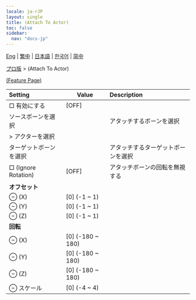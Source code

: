 ```yaml
---
locale: ja-rJP
layout: single
title: (Attach To Actor)
toc: false
sidebar:
  nav: "docs-jp"
---
```

[Eng](/dancexr/menu/2025.4/actor/attach_to_actor) | [繁中](/tw/dancexr/menu/2025.4/actor/attach_to_actor) | [日本語](/jp/dancexr/menu/2025.4/actor/attach_to_actor) | [한국어](/kr/dancexr/menu/2025.4/actor/attach_to_actor) | [简中](/zh/dancexr/menu/2025.4/actor/attach_to_actor)

[プロ版](../menu#プロ版) > (Attach To Actor)



[(Feature Page)](/jp/dancexr/features/attach_to_actor)

| Setting | Value | Description |
| :--- | --- | :--- |
|  □ 有効にする| [OFF] | 
|  ソースボーンを選択|| アタッチするボーンを選択
|  > アクターを選択|  |  |
|  ターゲットボーンを選択|| アタッチするターゲットボーンを選択
|  □ (Ignore Rotation)| [OFF] | アタッチボーンの回転を無視する
|  <b>オフセット</b>|| 
|  ⊖ (X)| [0] (-1 ~ 1) | 
|  ⊖ (Y)| [0] (-1 ~ 1) | 
|  ⊖ (Z)| [0] (-1 ~ 1) | 
|  <b>回転</b>|| 
|  ⊖ (X)| [0] (-180 ~ 180) | 
|  ⊖ (Y)| [0] (-180 ~ 180) | 
|  ⊖ (Z)| [0] (-180 ~ 180) | 
|  ⊖ スケール| [0] (-4 ~ 4) | 
